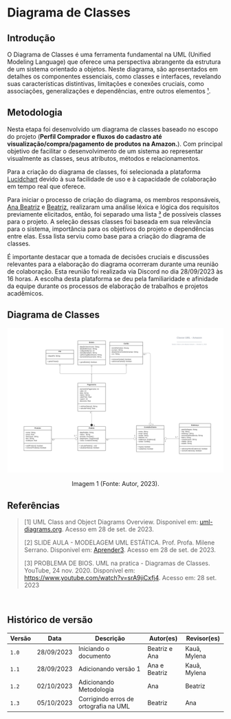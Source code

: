 # Diagrama de Classes

## Introdução

O Diagrama de Classes é uma ferramenta fundamental na UML (Unified Modeling Language) que oferece uma perspectiva 
abrangente da estrutura de um sistema orientado a objetos. Neste diagrama, são apresentados em detalhes os componentes 
essenciais, como classes e interfaces, revelando suas características distintivas, limitações e conexões cruciais, como 
associações, generalizações e dependências, entre outros elementos [¹](#ancora1).

## Metodologia

Nesta etapa foi desenvolvido um diagrama de classes baseado no escopo do projeto (**Perfil Comprador e 
fluxos do cadastro até visualização/compra/pagamento de produtos na Amazon.**). Com principal objetivo de
facilitar o desenvolvimento de um sistema ao representar visualmente as classes, seus atributos, métodos e
relacionamentos.

Para a criação do diagrama de classes, foi selecionada a plataforma [Lucidchart](https://www.lucidchart.com/) devido à 
sua facilidade de uso e à capacidade de colaboração em tempo real que oferece.  

Para iniciar o processo de criação do diagrama, os membros responsáveis, [Ana Beatriz](https://github.com/ananorberto) e
[Beatriz](https://github.com/Beatrizvn), realizaram uma análise léxica e lógica dos requisitos previamente 
elicitados, então, foi separado uma lista [³](#ancora3) de possíveis classes para o projeto. A seleção dessas classes foi baseada em 
sua relevância para o sistema, importância para os objetivos do projeto e dependências entre elas. Essa lista serviu 
como base para a criação do diagrama de classes.

É importante destacar que a tomada de decisões cruciais e discussões relevantes para a elaboração do diagrama ocorreram 
durante uma reunião de colaboração. Esta reunião foi realizada via Discord no dia 28/09/2023 às 16 horas. A escolha 
desta plataforma se deu pela familiaridade e afinidade da equipe durante os processos de elaboração de trabalhos e 
projetos acadêmicos.

## Diagrama de Classes

<center>
    <img src="Classe UML_V2.png"/>
    <p> Imagem 1 (Fonte: Autor, 2023).</a></p> 
</center>


## Referências

> [1] UML Class and Object Diagrams Overview. Disponivel em: [uml-diagrams.org](https://www.uml-diagrams.org/class-diagrams-overview.html). Acesso em 28 de set. de 2023.
>
> [2] SLIDE AULA - MODELAGEM UML ESTÁTICA. Prof. Profa. Milene Serrano. Disponivel em: [Aprender3](https://aprender3.unb.br/pluginfile.php/2649429/mod_label/intro/Arquitetura%20e%20Desenho%20de%20Software%20-%20Aula%20Modelagem%20UML%20Est%C3%A1tica%20-%20Profa.%20Milene.pdf). Acesso em 28 de set. de 2023.
>
> [3] PROBLEMA DE BIOS. UML na pratica - Diagramas de Classes. YouTube, 24 nov. 2020. Disponível em: <https://www.youtube.com/watch?v=srA9jiCxfj4>. Acesso em:  28 set. 2023
>
‌

## Histórico de versão

| Versão | Data       | Descrição                        | Autor(es)     |  Revisor(es) |
| ------ | ---------- | -------------------------------- | ------------- | ------------ |
| `1.0`  | 28/09/2023 | Iniciando o documento            | Beatriz e Ana | Kauã, Mylena |
| `1.1`  | 28/09/2023 | Adicionando versão 1             | Ana e Beatriz | Kauã, Mylena |
| `1.2`  | 02/10/2023 | Adicionando Metodologia          | Ana           | Beatriz      |
| `1.3`  | 05/10/2023 | Corrigindo erros de ortografia na UML          | Beatriz           | Ana      |



